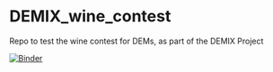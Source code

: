 # DEMIX_wine_contest
Repo to test the wine contest for DEMs, as part of the DEMIX Project

[![Binder](https://mybinder.org/badge_logo.svg)](https://mybinder.org/v2/gh/CarlosGrohmann/DEMIX_wine_contest/HEAD?labpath=DEMIX_wineContest_CSV_files_playground.ipynb)
